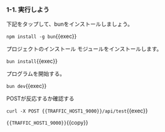 ### 1-1. 実行しよう
下記をタップして、bunをインストールしましょう。

`npm install -g bun`{{exec}}

プロジェクトのインストール
モジュールをインストールします。

`bun install`{{exec}}

プログラムを開始する。

`bun dev`{{exec}}

POSTが反応するか確認する

`curl -X POST {{TRAFFIC_HOST1_9000}}/api/test`{{exec}}

`{{TRAFFIC_HOST1_9000}}`{{copy}}
